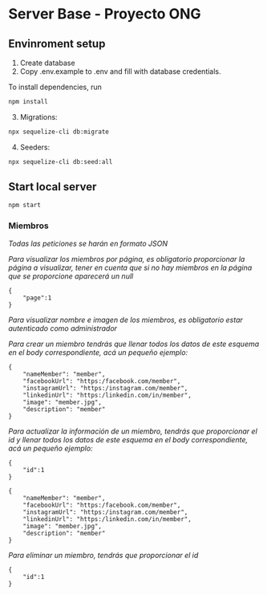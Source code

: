 # Server Base - Proyecto ONG

## Envinroment setup

1) Create database
2) Copy .env.example to .env and fill with database credentials.

To install dependencies, run
``` bash
npm install
```

3) Migrations:
``` bash
npx sequelize-cli db:migrate
```

4) Seeders:
``` bash
npx sequelize-cli db:seed:all
```

## Start local server

``` bash
npm start
```
### Miembros

_Todas las peticiones se harán en formato JSON_

_Para visualizar los miembros por página, es obligatorio proporcionar la página a visualizar, tener en cuenta que si no hay miembros en la página que se proporcione aparecerá un null_

```
{
    "page":1
}
```
_Para visualizar nombre e imagen de los miembros, es obligatorio estar autenticado como administrador_

_Para crear un miembro tendrás que llenar todos los datos de este esquema en el body correspondiente, acá un pequeño ejemplo:_

```
{
    "nameMember": "member",
    "facebookUrl": "https:/facebook.com/member",
    "instagramUrl": "https:/instagram.com/member",
    "linkedinUrl": "https:/linkedin.com/in/member",
    "image": "member.jpg",
    "description": "member"
}
```

_Para actualizar la información de un miembro, tendrás que proporcionar el id y llenar todos los datos de este esquema en el body correspondiente, acá un pequeño ejemplo:_

```
{
    "id":1
}
```

```
{
    "nameMember": "member",
    "facebookUrl": "https:/facebook.com/member",
    "instagramUrl": "https:/instagram.com/member",
    "linkedinUrl": "https:/linkedin.com/in/member",
    "image": "member.jpg",
    "description": "member"
}
```

_Para eliminar un miembro, tendrás que proporcionar el id_

```
{
    "id":1
}
```